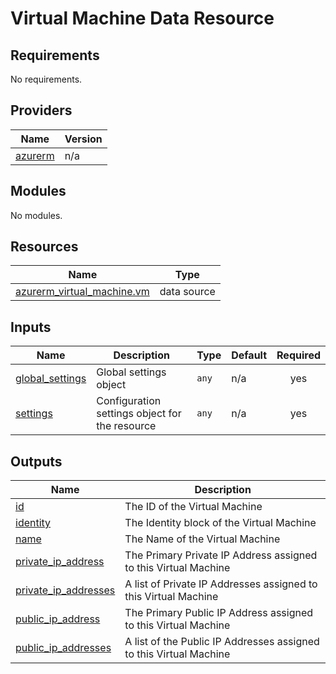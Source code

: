 # Virtual Machine Data Resource

<!-- BEGIN_TF_DOCS -->
## Requirements

No requirements.

## Providers

| Name | Version |
|------|---------|
| <a name="provider_azurerm"></a> [azurerm](#provider\_azurerm) | n/a |

## Modules

No modules.

## Resources

| Name | Type |
|------|------|
| [azurerm_virtual_machine.vm](https://registry.terraform.io/providers/hashicorp/azurerm/latest/docs/data-sources/virtual_machine) | data source |

## Inputs

| Name | Description | Type | Default | Required |
|------|-------------|------|---------|:--------:|
| <a name="input_global_settings"></a> [global\_settings](#input\_global\_settings) | Global settings object | `any` | n/a | yes |
| <a name="input_settings"></a> [settings](#input\_settings) | Configuration settings object for the resource | `any` | n/a | yes |

## Outputs

| Name | Description |
|------|-------------|
| <a name="output_id"></a> [id](#output\_id) | The ID of the Virtual Machine |
| <a name="output_identity"></a> [identity](#output\_identity) | The Identity block of the Virtual Machine |
| <a name="output_name"></a> [name](#output\_name) | The Name of the Virtual Machine |
| <a name="output_private_ip_address"></a> [private\_ip\_address](#output\_private\_ip\_address) | The Primary Private IP Address assigned to this Virtual Machine |
| <a name="output_private_ip_addresses"></a> [private\_ip\_addresses](#output\_private\_ip\_addresses) | A list of Private IP Addresses assigned to this Virtual Machine |
| <a name="output_public_ip_address"></a> [public\_ip\_address](#output\_public\_ip\_address) | The Primary Public IP Address assigned to this Virtual Machine |
| <a name="output_public_ip_addresses"></a> [public\_ip\_addresses](#output\_public\_ip\_addresses) | A list of the Public IP Addresses assigned to this Virtual Machine |
<!-- END_TF_DOCS -->